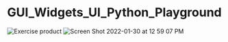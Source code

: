 # GUI_Widgets_UI_Python_Playground
![Exercise product](https://user-images.githubusercontent.com/69568555/151696743-a9c5784a-47b6-4e63-8f53-ecb2a978290b.png)
![Screen Shot 2022-01-30 at 12 59 07 PM](https://user-images.githubusercontent.com/69568555/151696832-f71c23e0-6f32-4442-b9d3-4c9afbce15c4.png)
